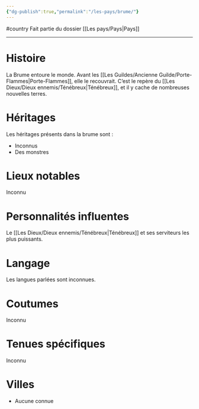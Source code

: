 ```yaml
---
{"dg-publish":true,"permalink":"/les-pays/brume/"}
---
```


#country 
Fait partie du dossier [[Les pays/Pays\|Pays]]

-------

# Histoire
La Brume entoure le monde. Avant les [[Les Guildes/Ancienne Guilde/Porte-Flammes\|Porte-Flammes]], elle le recouvrait.
C’est le repère du [[Les Dieux/Dieux ennemis/Ténébreux\|Ténébreux]], et il y cache de nombreuses nouvelles terres.
# Héritages
Les héritages présents dans la brume sont :
- Inconnus
- Des monstres
# Lieux notables
Inconnu
# Personnalités influentes
Le [[Les Dieux/Dieux ennemis/Ténébreux\|Ténébreux]] et ses serviteurs les plus puissants.
# Langage
Les langues parlées sont inconnues.
# Coutumes
Inconnu
# Tenues spécifiques
Inconnu
# Villes
- Aucune connue
